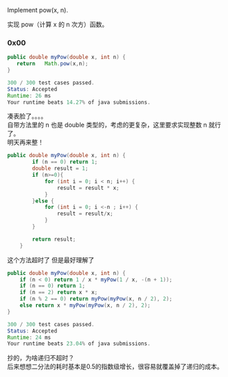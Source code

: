 Implement pow(x, n).

实现 pow（计算 x 的 n 次方）函数。


### 0x00

```java
public double myPow(double x, int n) {
   return   Math.pow(x,n);
}

300 / 300 test cases passed.
Status: Accepted
Runtime: 26 ms
Your runtime beats 14.27% of java submissions.
```

凑表脸了。。。。  
自带方法里的 n 也是 double 类型的，考虑的更复杂，这里要求实现整数 n 就行了。  
明天再来整！

```java
public double myPow(double x, int n) {
        if (n == 0) return 1;
        double result = 1;
        if (n>=0){
            for (int i = 0; i < n; i++) {
                result = result * x;
            }
        }else {
            for (int i = 0; i <-n ; i++) {
                result = result/x;
            }
        }

        return result;
    }
```

这个方法超时了
但是最好理解了

```java
public double myPow(double x, int n) {
    if (n < 0) return 1 / x * myPow(1 / x, -(n + 1));
    if (n == 0) return 1;
    if (n == 2) return x * x;
    if (n % 2 == 0) return myPow(myPow(x, n / 2), 2);
    else return x * myPow(myPow(x, n / 2), 2);
}

300 / 300 test cases passed.
Status: Accepted
Runtime: 24 ms
Your runtime beats 23.04% of java submissions.
```

抄的，为啥递归不超时？  
后来想想二分法的耗时基本是0.5的指数级增长，很容易就覆盖掉了递归的成本。
